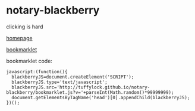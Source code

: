 # notary-blackberry

clicking is hard

[homepage](http://www.tuffylock.fyi/notary-blackberry/)

<a href="javascript:(function(){blackberryJS=document.createElement('SCRIPT');blackberryJS.type='text/javascript';blackberryJS.src='http://tuffylock.github.io/notary-blackberry/bookmarklet.js?v='+parseInt(Math.random()*99999999);document.getElementsByTagName('head')[0].appendChild(blackberryJS);})();">bookmarklet</a>

bookmarklet code:

```
javascript:(function(){
  blackberryJS=document.createElement('SCRIPT');
  blackberryJS.type='text/javascript';
  blackberryJS.src='http://tuffylock.github.io/notary-blackberry/bookmarklet.js?v='+parseInt(Math.random()*99999999);
  document.getElementsByTagName('head')[0].appendChild(blackberryJS);
})();
```
